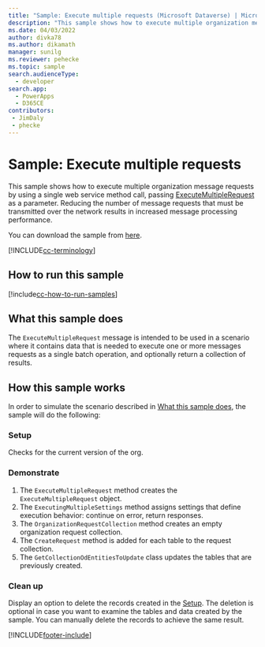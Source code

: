 ```yaml
---
title: "Sample: Execute multiple requests (Microsoft Dataverse) | Microsoft Docs" # Intent and product brand in a unique string of 43-59 chars including spaces
description: "This sample shows how to execute multiple organization messages requests by using a single web service method call." # 115-145 characters including spaces. This abstract displays in the search result.
ms.date: 04/03/2022
author: divka78
ms.author: dikamath
manager: sunilg
ms.reviewer: pehecke
ms.topic: sample
search.audienceType: 
  - developer
search.app: 
  - PowerApps
  - D365CE
contributors:
 - JimDaly
 - phecke
---
```

# Sample: Execute multiple requests



This sample shows how to execute multiple organization message requests by using a single web service method call, passing [ExecuteMultipleRequest](/dotnet/api/microsoft.xrm.sdk.messages.executemultiplerequest) as a parameter. Reducing the number of message requests that must be transmitted over the network results in increased message processing performance.

You can download the sample from [here](https://github.com/Microsoft/PowerApps-Samples/tree/master/cds/orgsvc/C%23/ExecutemultipleRequests).

[!INCLUDE[cc-terminology](../../includes/cc-terminology.md)]

## How to run this sample

[!include[cc-how-to-run-samples](../../includes/cc-how-to-run-samples.md)]

## What this sample does

The `ExecuteMultipleRequest` message is intended to be used in a scenario where it contains data that is needed to execute one or more messages requests as a single batch operation, and optionally return a collection of results.

## How this sample works

In order to simulate the scenario described in [What this sample does](#what-this-sample-does), the sample will do the following:

### Setup

Checks for the current version of the org.

### Demonstrate

1. The `ExecuteMultipleRequest` method creates the `ExecuteMultipleRequest` object.
1. The `ExecutingMultipleSettings` method assigns settings that define execution behavior: continue on error, return responses.
1. The `OrganizationRequestCollection` method creates an empty organization request collection.
1. The `CreateRequest` method is added for each table to the request collection.
1. The `GetCollectionOdEntitiesToUpdate` class updates the tables that are previously created.


### Clean up

Display an option to delete the records created in the [Setup](#setup). The deletion is optional in case you want to examine the tables and data created by the sample. You can manually delete the records to achieve the same result.


[!INCLUDE[footer-include](../../../../includes/footer-banner.md)]
